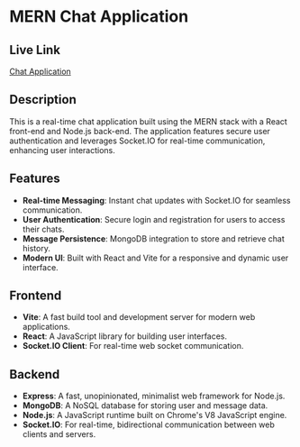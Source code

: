 # MERN Chat Application

## Live Link

[Chat Application]()

## Description

This is a real-time chat application built using the MERN stack with a React front-end and Node.js back-end. The application features secure user authentication and leverages Socket.IO for real-time communication, enhancing user interactions.

## Features

- **Real-time Messaging**: Instant chat updates with Socket.IO for seamless communication.
- **User Authentication**: Secure login and registration for users to access their chats.
- **Message Persistence**: MongoDB integration to store and retrieve chat history.
- **Modern UI**: Built with React and Vite for a responsive and dynamic user interface.

## Frontend

- **Vite**: A fast build tool and development server for modern web applications.
- **React**: A JavaScript library for building user interfaces.
- **Socket.IO Client**: For real-time web socket communication.

## Backend

- **Express**: A fast, unopinionated, minimalist web framework for Node.js.
- **MongoDB**: A NoSQL database for storing user and message data.
- **Node.js**: A JavaScript runtime built on Chrome's V8 JavaScript engine.
- **Socket.IO**: For real-time, bidirectional communication between web clients and servers.
